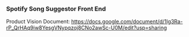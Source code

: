 ### Spotify Song Suggestor Front End

Product Vision Document:
https://docs.google.com/document/d/1lg3Ra-rP_QrHAq9iw8YesgVNypqzoj8CNo2awSc-U0M/edit?usp=sharing
